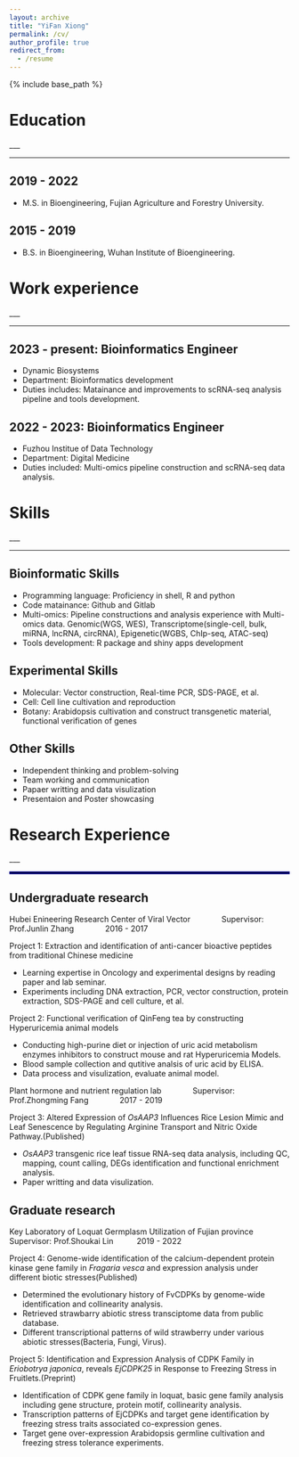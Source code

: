 ```yaml
---
layout: archive
title: "YiFan Xiong"
permalink: /cv/
author_profile: true
redirect_from:
  - /resume
---
```


{% include base_path %}

# Education
___<hr style="border: 2px solid bule;">
## 2019 - 2022
  * M.S. in Bioengineering, Fujian Agriculture and Forestry University.  
## 2015 - 2019
  * B.S. in Bioengineering, Wuhan Institute of Bioengineering.

# Work experience
___<hr style="border: 2px solid bule;">
## 2023 - present: Bioinformatics Engineer
  * Dynamic Biosystems
  * Department: Bioinformatics development
  * Duties includes: Matainance and improvements to scRNA-seq analysis pipeline and tools development.


## 2022 - 2023: Bioinformatics Engineer
  * Fuzhou Institue of Data Technology
  * Department: Digital Medicine
  * Duties included: Multi-omics pipeline construction and scRNA-seq data analysis.

# Skills
___<hr style="border: 2px solid bule;">
## Bioinformatic Skills
  * Programming language: Proficiency in shell, R and python
  * Code matainance: Github and Gitlab
  * Multi-omics: Pipeline constructions and analysis experience with Multi-omics data. Genomic(WGS, WES), Transcriptome(single-cell, bulk, miRNA, lncRNA, circRNA), Epigenetic(WGBS, ChIp-seq, ATAC-seq)
  * Tools development: R package and shiny apps development

## Experimental Skills
  * Molecular: Vector construction, Real-time PCR, SDS-PAGE, et al.
  * Cell: Cell line cultivation and reproduction
  * Botany: Arabidopsis cultivation and construct transgenetic material, functional verification of genes

## Other Skills
  * Independent thinking and problem-solving
  * Team working and communication
  * Papaer writting and data visulization
  * Presentaion and Poster showcasing

# Research Experience
___<hr style="border: 2px solid navy;">
## Undergraduate research  
Hubei Enineering Research Center of Viral Vector&emsp;&emsp;&emsp;&emsp;Supervisor: Prof.Junlin Zhang&emsp;&emsp;&emsp;&emsp;2016 - 2017 

Project 1: Extraction and identification of anti-cancer bioactive peptides from traditional Chinese medicine
* Learning expertise in Oncology and experimental designs by reading paper and lab seminar.
* Experiments including DNA extraction, PCR, vector construction, protein extraction, SDS-PAGE and cell culture, et al.

Project 2: Functional verification of QinFeng tea by constructing Hyperuricemia animal models
* Conducting high-purine diet or injection of uric acid metabolism enzymes inhibitors to construct mouse and rat Hyperuricemia Models.
* Blood sample collection and qutitive analsis of uric acid by ELISA.
* Data process and visulization, evaluate animal model.

Plant hormone and nutrient regulation lab&emsp;&emsp;&emsp;&emsp;Supervisor: Prof.Zhongming Fang&emsp;&emsp;&emsp;&emsp;2017 - 2019  

Project 3: Altered Expression of *OsAAP3* Influences Rice Lesion Mimic and Leaf Senescence by Regulating Arginine Transport and Nitric Oxide Pathway.(Published)
* *OsAAP3* transgenic rice leaf tissue RNA-seq data analysis, including QC, mapping, count calling, DEGs identification and functional enrichment analysis.
* Paper writting and data visulization.

## Graduate research  
Key Laboratory of Loquat Germplasm Utilization of Fujian province&emsp;&emsp;&emsp;Supervisor: Prof.Shoukai Lin&emsp;&emsp;&emsp;2019 - 2022  

Project 4: Genome-wide identification of the calcium-dependent protein kinase gene family in *Fragaria vesca* and expression analysis under different biotic stresses(Published)
* Determined the evolutionary history of FvCDPKs by genome-wide identification and collinearity analysis.
* Retrieved strawbarry abiotic stress transciptome data from public database.
* Different transcriptional patterns of wild strawberry under various abiotic stresses(Bacteria, Fungi, Virus).

Project 5: Identification and Expression Analysis of CDPK Family in *Eriobotrya japonica*, reveals *EjCDPK25* in Response to Freezing Stress in Fruitlets.(Preprint)
* Identification of CDPK gene family in loquat, basic gene family analysis including gene structure, protein motif, collinearity analysis.
* Transcription patterns of EjCDPKs and target gene identification by freezing stress traits associated co-expression genes.
* Target gene over-expression Arabidopsis germline cultivation and freezing stress tolerance experiments.
  

